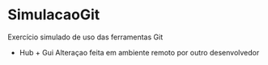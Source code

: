 ﻿# SimulacaoGit
Exercício simulado de uso das ferramentas Git
 - Hub + Gui
 Alteraçao feita em ambiente remoto por outro desenvolvedor
